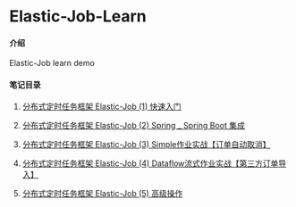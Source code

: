 # Elastic-Job-Learn

#### 介绍
Elastic-Job learn demo

#### 笔记目录


1. [ 分布式定时任务框架 Elastic-Job (1) 快速入门](https://gitee.com/Vincent-Vic/elastic-job-learn/blob/master/%E5%88%86%E5%B8%83%E5%BC%8F%E5%AE%9A%E6%97%B6%E4%BB%BB%E5%8A%A1%E6%A1%86%E6%9E%B6%20Elastic-Job%20(1)%20%E5%BF%AB%E9%80%9F%E5%85%A5%E9%97%A8.md)
 
2. [分布式定时任务框架 Elastic-Job (2) Spring _ Spring Boot 集成](https://gitee.com/Vincent-Vic/elastic-job-learn/blob/master/%E5%88%86%E5%B8%83%E5%BC%8F%E5%AE%9A%E6%97%B6%E4%BB%BB%E5%8A%A1%E6%A1%86%E6%9E%B6%20Elastic-Job%20(2)%20Spring%20_%20Spring%20Boot%20%E9%9B%86%E6%88%90.md)
 
3. [分布式定时任务框架 Elastic-Job (3) Simple作业实战【订单自动取消】](https://gitee.com/Vincent-Vic/elastic-job-learn/blob/master/%E5%88%86%E5%B8%83%E5%BC%8F%E5%AE%9A%E6%97%B6%E4%BB%BB%E5%8A%A1%E6%A1%86%E6%9E%B6%20Elastic-Job%20(3)%20Simple%E4%BD%9C%E4%B8%9A%E5%AE%9E%E6%88%98%E3%80%90%E8%AE%A2%E5%8D%95%E8%87%AA%E5%8A%A8%E5%8F%96%E6%B6%88%E3%80%91.md )

4. [分布式定时任务框架 Elastic-Job (4) Dataflow流式作业实战【第三方订单导入】](https://gitee.com/Vincent-Vic/elastic-job-learn/blob/master/%E5%88%86%E5%B8%83%E5%BC%8F%E5%AE%9A%E6%97%B6%E4%BB%BB%E5%8A%A1%E6%A1%86%E6%9E%B6%20Elastic-Job%20(4)%20Dataflow%E6%B5%81%E5%BC%8F%E4%BD%9C%E4%B8%9A%E5%AE%9E%E6%88%98%E3%80%90%E7%AC%AC%E4%B8%89%E6%96%B9%E8%AE%A2%E5%8D%95%E5%AF%BC%E5%85%A5%E3%80%91.md)
 
5. [分布式定时任务框架 Elastic-Job (5) 高级操作](https://gitee.com/Vincent-Vic/elastic-job-learn/blob/master/%E5%88%86%E5%B8%83%E5%BC%8F%E5%AE%9A%E6%97%B6%E4%BB%BB%E5%8A%A1%E6%A1%86%E6%9E%B6%20Elastic-Job%20(5)%20%E9%AB%98%E7%BA%A7%E6%93%8D%E4%BD%9C.md)
